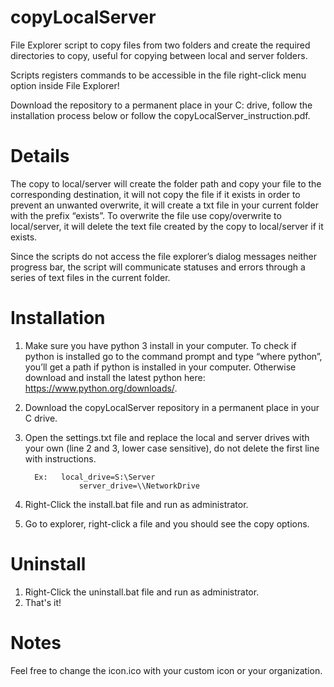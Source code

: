 # copyLocalServer
File Explorer script to copy files from two folders and create the required directories to copy, useful for copying between local and server folders.

Scripts registers commands to be accessible in the file right-click menu option inside File Explorer!

Download the repository to a permanent place in your C: drive, follow the installation process below or follow the copyLocalServer_instruction.pdf.

# Details

The copy to local/server will create the folder path and copy your file to the corresponding destination, it will not copy the file if it exists in order to prevent an unwanted overwrite, it will create a txt file in your current folder with the prefix “exists”. To overwrite the file use copy/overwrite to local/server, it will delete the text file created by the copy to local/server if it exists.

Since the scripts do not access the file explorer’s dialog messages neither progress bar, the script will communicate statuses and errors through a series of text files in the current folder. 

# Installation

1.  Make sure you have python 3 install in your computer. To check if python is installed go to the command prompt and type “where python”, you’ll get a path if python is installed in your computer. Otherwise download and install the latest python here: https://www.python.org/downloads/.
2.	Download the copyLocalServer repository in a permanent place in your C drive.
3.	Open the settings.txt file and replace the local and server drives with your own (line 2 and 3, lower case sensitive), do not delete the first line with instructions.

          Ex: 	local_drive=S:\Server
                    server_drive=\\NetworkDrive
                    
4.	Right-Click the install.bat file and run as administrator.
5.	Go to explorer, right-click a file and you should see the copy options.

# Uninstall

1.  Right-Click the uninstall.bat file and run as administrator.
2.  That's it!

# Notes

Feel free to change the icon.ico with your custom icon or your organization.
